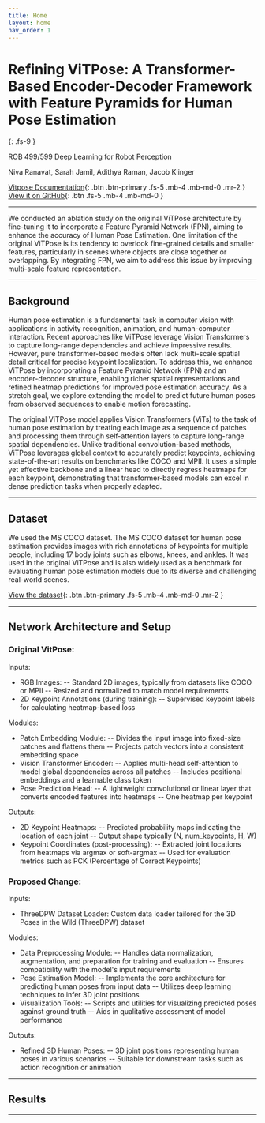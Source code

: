 ```yaml
---
title: Home
layout: home
nav_order: 1
---
```


# Refining ViTPose: A Transformer-Based Encoder-Decoder Framework with Feature Pyramids for Human Pose Estimation
{: .fs-9 }

ROB 499/599 Deep Learning for Robot Perception

Niva Ranavat, Sarah Jamil, Adithya Raman, Jacob Klinger

[Vitpose Documentation][vitpose]{: .btn .btn-primary .fs-5 .mb-4 .mb-md-0 .mr-2 }
[View it on GitHub][vitpose extension repo]{: .btn .fs-5 .mb-4 .mb-md-0 }

---
We conducted an ablation study on the original ViTPose architecture by fine-tuning it to incorporate a Feature Pyramid Network (FPN), aiming to enhance the accuracy of Human Pose Estimation. One limitation of the original ViTPose is its tendency to overlook fine-grained details and smaller features, particularly in scenes where objects are close together or overlapping. By integrating FPN, we aim to address this issue by improving multi-scale feature representation.

---

## Background

Human pose estimation is a fundamental task in computer vision with applications in activity recognition, animation, and human-computer interaction. Recent approaches like ViTPose leverage Vision Transformers to capture long-range dependencies and achieve impressive results. However, pure transformer-based models often lack multi-scale spatial detail critical for precise keypoint localization. To address this, we enhance ViTPose by incorporating a Feature Pyramid Network (FPN) and an encoder-decoder structure, enabling richer spatial representations and refined heatmap predictions for improved pose estimation accuracy. As a stretch goal, we explore extending the model to predict future human poses from observed sequences to enable motion forecasting.

The original ViTPose model applies Vision Transformers (ViTs) to the task of human pose estimation by treating each image as a sequence of patches and processing them through self-attention layers to capture long-range spatial dependencies. Unlike traditional convolution-based methods, ViTPose leverages global context to accurately predict keypoints, achieving state-of-the-art results on benchmarks like COCO and MPII. It uses a simple yet effective backbone and a linear head to directly regress heatmaps for each keypoint, demonstrating that transformer-based models can excel in dense prediction tasks when properly adapted.

--- 

## Dataset
We used the MS COCO dataset. The MS COCO dataset for human pose estimation provides images with rich annotations of keypoints for multiple people, including 17 body joints such as elbows, knees, and ankles. It was used in the original ViTPose and is also  widely used as a benchmark for evaluating human pose estimation models due to its diverse and challenging real-world scenes.

[View the dataset][coco dataset]{: .btn .btn-primary .fs-5 .mb-4 .mb-md-0 .mr-2 }

---

## Network Architecture and Setup

### Original VitPose:
Inputs:
- RGB Images:
-- Standard 2D images, typically from datasets like COCO or MPII
-- Resized and normalized to match model requirements
-  2D Keypoint Annotations (during training):
-- Supervised keypoint labels for calculating heatmap-based loss

Modules:
- Patch Embedding Module:
-- Divides the input image into fixed-size patches and flattens them
-- Projects patch vectors into a consistent embedding space
- Vision Transformer Encoder:
-- Applies multi-head self-attention to model global dependencies across all patches
-- Includes positional embeddings and a learnable class token
- Pose Prediction Head:
-- A lightweight convolutional or linear layer that converts encoded features into heatmaps
-- One heatmap per keypoint

Outputs:
- 2D Keypoint Heatmaps:
-- Predicted probability maps indicating the location of each joint
-- Output shape typically (N, num_keypoints, H, W)
- Keypoint Coordinates (post-processing):
-- Extracted joint locations from heatmaps via argmax or soft-argmax
-- Used for evaluation metrics such as PCK (Percentage of Correct Keypoints)

### Proposed Change:
Inputs:
- ThreeDPW Dataset Loader: Custom data loader tailored for the 3D Poses in the Wild (ThreeDPW) dataset

Modules:
- Data Preprocessing Module:
-- Handles data normalization, augmentation, and preparation for training and evaluation
-- Ensures compatibility with the model's input requirements
- Pose Estimation Model:
-- Implements the core architecture for predicting human poses from input data
-- Utilizes deep learning techniques to infer 3D joint positions
- Visualization Tools:
-- Scripts and utilities for visualizing predicted poses against ground truth
-- Aids in qualitative assessment of model performance

Outputs:
- Refined 3D Human Poses:
-- 3D joint positions representing human poses in various scenarios
-- Suitable for downstream tasks such as action recognition or animation


---
## Results

---

[vitpose extension repo]: https://github.com/nranavat1/Refined_Human_Pose_Estimation
[vitpose]: https://arxiv.org/abs/2204.12484
[coco dataset]: https://cocodataset.org/#home
